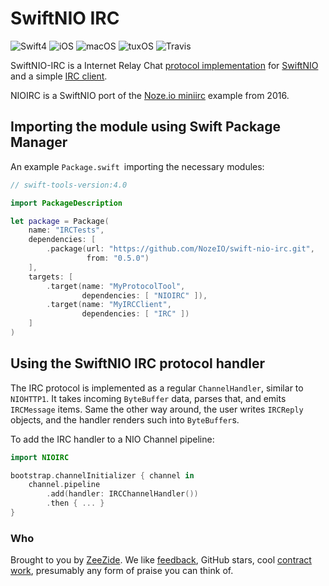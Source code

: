 # SwiftNIO IRC

![Swift4](https://img.shields.io/badge/swift-4-blue.svg)
![iOS](https://img.shields.io/badge/os-iOS-green.svg?style=flat)
![macOS](https://img.shields.io/badge/os-macOS-green.svg?style=flat)
![tuxOS](https://img.shields.io/badge/os-tuxOS-green.svg?style=flat)
![Travis](https://travis-ci.org/NozeIO/swift-nio-irc.svg?branch=master)

SwiftNIO-IRC is a Internet Relay Chat 
[protocol implementation](Sources/NIOIRC) for
[SwiftNIO](https://github.com/apple/swift-nio)
and a simple 
[IRC client](Sources/IRC).

NIOIRC is a SwiftNIO port of the
[Noze.io miniirc](https://github.com/NozeIO/Noze.io/tree/master/Samples/miniirc)
example from 2016.


## Importing the module using Swift Package Manager

An example `Package.swift `importing the necessary modules:

```swift
// swift-tools-version:4.0

import PackageDescription

let package = Package(
    name: "IRCTests",
    dependencies: [
        .package(url: "https://github.com/NozeIO/swift-nio-irc.git",
                 from: "0.5.0")
    ],
    targets: [
        .target(name: "MyProtocolTool",
                dependencies: [ "NIOIRC" ]),
        .target(name: "MyIRCClient",
                dependencies: [ "IRC" ])
    ]
)
```


## Using the SwiftNIO IRC protocol handler

The IRC protocol is implemented as a regular
`ChannelHandler`, similar to `NIOHTTP1`.
It takes incoming `ByteBuffer` data, parses that, and emits `IRCMessage`
items.
Same the other way around, the user writes `IRCReply`
objects, and the handler renders such into `ByteBuffer`s.

To add the IRC handler to a NIO Channel pipeline:

```swift
import NIOIRC

bootstrap.channelInitializer { channel in
    channel.pipeline
        .add(handler: IRCChannelHandler())
        .then { ... }
}
```


### Who

Brought to you by
[ZeeZide](http://zeezide.de).
We like
[feedback](https://twitter.com/ar_institute),
GitHub stars,
cool [contract work](http://zeezide.com/en/services/services.html),
presumably any form of praise you can think of.
